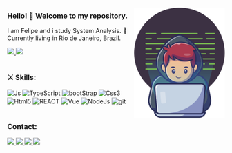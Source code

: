 <img align="right" width="210" heigth="210" src="img.png" ></img>
### Hello! :vulcan_salute: Welcome to my repository.
I am Felipe and i study System Analysis. :monocle_face:<br/>
Currently living in Rio de Janeiro, Brazil.<br/>
 
<div style="display:inline_block" >
    <a href='https://github.com/felipebaloneker'>
    <img height="150em" src="https://github-readme-stats.vercel.app/api?username=felipebaloneker&show_icons=true&theme=tokyonight&include_all_commits=true&count_private=true"/>
    <img height="150em" src="https://github-readme-stats.vercel.app/api/top-langs/?username=felipebaloneker&layout=compact&langs_count=7&theme=tokyonight"/>
    </a>
</div></br>

### :crossed_swords: Skills:

<div style="display:inline_block">
    <img align="center" height='40' alt="Js" src="https://cdn.jsdelivr.net/gh/devicons/devicon/icons/javascript/javascript-original.svg">
    <img align="center" height='40' alt="TypeScript" src="https://cdn.jsdelivr.net/gh/devicons/devicon/icons/typescript/typescript-original.svg">
    <img align="center" height='40' alt="bootStrap" src="https://cdn.jsdelivr.net/gh/devicons/devicon/icons/bootstrap/bootstrap-plain.svg">
    <img align="center" height='40' alt="Css3" src="https://cdn.jsdelivr.net/gh/devicons/devicon/icons/html5/html5-original.svg" >
    <img align="center" height='40' alt="Html5" src="https://cdn.jsdelivr.net/gh/devicons/devicon/icons/css3/css3-original.svg" >
    <img align="center" height='40' alt="REACT" src="https://cdn.jsdelivr.net/gh/devicons/devicon/icons/react/react-original.svg">
    <img align="center" height='40' alt="Vue" src="https://cdn.jsdelivr.net/gh/devicons/devicon/icons/vuejs/vuejs-original.svg">
    <img align="center" height='40' alt="NodeJs" src="https://cdn.jsdelivr.net/gh/devicons/devicon/icons/nodejs/nodejs-original.svg">
    <img align="center" height='40' alt="git" src="https://cdn.jsdelivr.net/gh/devicons/devicon/icons/git/git-original.svg">
</div></br>

### Contact:

<div>
<a href="mailto:felipebaloneker23@gmail.com" target="_blank">
    <img src="https://img.shields.io/badge/Gmail-D14836?style=for-the-badge&logo=gmail&logoColor=white">
</a>
<a href="https://www.linkedin.com/in/felipe-baloneker/" target="_blank">
    <img src=https://img.shields.io/badge/LinkedIn-0077B5?style=for-the-badge&logo=linkedin&logoColor=white">
</a>
<a href="https://www.instagram.com/felipebaloneker/" target="_blank">
    <img src="https://img.shields.io/badge/Instagram-E4405F?style=for-the-badge&logo=instagram&logoColor=white">
</a>
<a href="https://twitter.com/felipebaloneke2" target="_blank">
    <img src="https://img.shields.io/badge/Twitter-1DA1F2?style=for-the-badge&logo=twitter&logoColor=white">
</a>
</div>